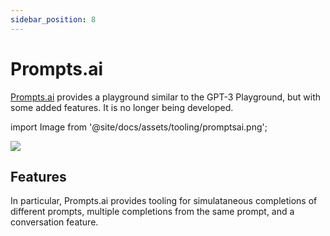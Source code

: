 ```yaml
---
sidebar_position: 8
---
```


# Prompts.ai

[Prompts.ai](https://prompts.ai/) provides a playground similar to the GPT-3 Playground, but with some added features. It is no longer being developed.

import Image from '@site/docs/assets/tooling/promptsai.png';

<div style={{textAlign: 'center'}}>
  <img src={Image} style={{width: "750px"}} />
</div>

## Features

In particular, Prompts.ai provides tooling for simulataneous completions of different prompts, multiple completions from the same prompt, and a conversation feature.